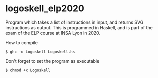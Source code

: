 # logoskell_elp2020

Program which takes a list of instructions in input, and returns SVG instructions as output.
This is programmed in Haskell, and is part of the exam of the ELP course at INSA Lyon in 2020.

How to compile
```
$ ghc -o Logoskell Logoskell.hs
```

Don't forget to set the program as executable
```
$ chmod +x Logoskell
```

